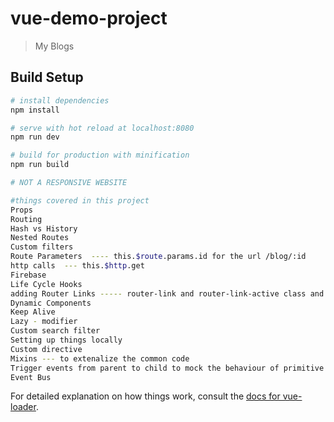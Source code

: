 # vue-demo-project

> My Blogs

## Build Setup

``` bash
# install dependencies
npm install

# serve with hot reload at localhost:8080
npm run dev

# build for production with minification
npm run build

# NOT A RESPONSIVE WEBSITE

#things covered in this project
Props
Routing
Hash vs History
Nested Routes
Custom filters
Route Parameters  ---- this.$route.params.id for the url /blog/:id
http calls  --- this.$http.get
Firebase
Life Cycle Hooks
adding Router Links ----- router-link and router-link-active class and exact property
Dynamic Components
Keep Alive
Lazy - modifier
Custom search filter
Setting up things locally
Custom directive
Mixins --- to extenalize the common code 
Trigger events from parent to child to mock the behaviour of primitive type to reference type
Event Bus

```


For detailed explanation on how things work, consult the [docs for vue-loader](http://vuejs.github.io/vue-loader).
